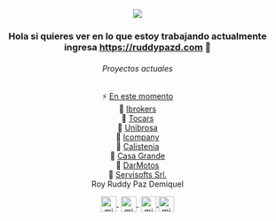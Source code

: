 <div  align="center">


 <img alr="" src="https://ruddypazd.com/imagesAdmin/6340999"/>
 
 
 ### Hola si quieres ver en lo que estoy trabajando actualmente ingresa <a href="https://ruddypazd.com" >https://ruddypazd.com</a> 👋
 
 
  ###### Proyectos actuales
 <div>
 ⚡  <a href="https://ruddypazd.com/">En este momento</a>
 </div>
 <div>
 🔭 <a href="https://demo.ibrokers.cloud/">Ibrokers</a> 
 </div>
 <div>
  🔭 <a href="https://tocars.ibrokers.cloud/">Tocars</a>
 </div>
 <div>
  🔭 <a href="https://www.unibrosa.net.bo/">Unibrosa</a>
 </div>
 <div>
  🔭 <a href="https://icompany.segurosmsc.com/">Icompany</a>
 </div>
 <div>
  🔭 <a href="https://calisteniabolivia.com/">Calistenia</a>
 </div>
 <div>
  🔭 <a href="https://casagrande.servisofts.com/">Casa Grande</a>
 </div>
 <div>
  🔭 <a href="https://datmotos.servisofts.com/">DarMotos</a>
 </div>
 <div>
  🔭 <a href="https://servisofts.com/">Servisofts Srl.</a>
 </div>
 
 
 <div>
  Roy Ruddy Paz Demiquel
  </div>
  
  <p align="center">
   <a href="https://www.twitch.tv/ruddypazd" target="blank" style='margin-right:4px'>
    <img align="center" src="https://cdn.jsdelivr.net/npm/simple-icons@3.0.1/icons/twitch.svg" alt="midudev" height="28px" width="28px" />
  </a>
   <a href="https://youtube.com/ruddypazd" target="blank" style='margin-right:4px'>
    <img align="center" src="https://cdn.jsdelivr.net/npm/simple-icons@3.0.1/icons/youtube.svg" alt="midudev" height="28px" width="28px" />
  </a>
  <a href="https://instagram.com/ruddypazd" target="blank">
    <img align="center" src="https://cdn.jsdelivr.net/npm/simple-icons@3.0.1/icons/instagram.svg" alt="midu.dev" height="28px" width="28px" />
  </a>
  <a href="https://twitter.com/ruddypazd" target="blank">
    <img align="center" src="https://cdn.jsdelivr.net/npm/simple-icons@3.0.1/icons/twitter.svg" alt="midudev" height="28px" width="28px" />
  </a>
</p>
<div>


 

<!--
**ruddypazd/ruddypazd** is a ✨ _special_ ✨ repository because its `README.md` (this file) appears on your GitHub profile.

Here are some ideas to get you started:

- 🔭 I’m currently working on ...
- 🌱 I’m currently learning ...
- 👯 I’m looking to collaborate on ...
- 🤔 I’m looking for help with ...
- 💬 Ask me about ...
- 📫 How to reach me: ...
- 😄 Pronouns: ...
- ⚡ Fun fact: ...
-->
